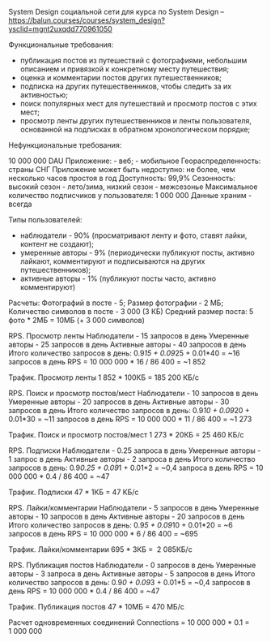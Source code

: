 System Design социальной сети для курса по System Design – https://balun.courses/courses/system_design?ysclid=mgnt2uxqdd770961050

Функциональные требования:

- публикация постов из путешествий с фотографиями, небольшим описанием и привязкой к конкретному месту путешествия;
- оценка и комментарии постов других путешественников;
- подписка на других путешественников, чтобы следить за их активностью;
- поиск популярных мест для путешествий и просмотр постов с этих мест;
- просмотр ленты других путешественников и ленты пользователя, основанной на подписках в обратном хронологическом порядке;


Нефункциональные требования:

10 000 000 DAU
Приложение:
	- веб;
	- мобильное
Геораспределенность: страны СНГ
Приложение может быть недоступно: не более, чем несколько часов простоя в год
Доступность: 99,9%
Сезонность: высокий сезон - лето/зима, низкий сезон - межсезонье
Максимальное количество подписчиков у пользователя: 1 000 000
Данные храним - всегда


Типы пользователей:

- наблюдатели - 90% (просматривают ленту и фото, ставят лайки, контент не создают);
- умеренные авторы - 9% (периодически публикуют посты, активно лайкают, комментируют и подписываются на других путешественников);
- активные авторы - 1% (публикуют посты часто, активно комментируют)

Расчеты:
Фотографий в посте - 5;
Размер фотографии - 2 МБ;
Количество символов в посте - 3 000 (3 КБ)
Средний размер поста: 5 фото * 2МБ = 10МБ (+ 3 000 символов)

RPS. Просмотр ленты
Наблюдатели - 15 запросов в день
Умеренные авторы - 25 запросов в день
Активные авторы - 40 запросов в день
Итого количество запросов в день: 0.9*15 + 0.09*25 + 0.01*40 = ~16 запросов в день
RPS = 10 000 000 * 16 / 86 400 = ~1 852

Трафик. Просмотр ленты
1 852 * 100КБ = 185 200 КБ/с 


RPS. Поиск и просмотр постов/мест
Наблюдатели - 10 запросов в день
Умеренные авторы - 20 запросов в день
Активные авторы - 30 запросов в день
Итого количество запросов в день: 0.9*10 + 0.09*20 + 0.01*30 = ~11 запросов в день
RPS = 10 000 000 * 11 / 86 400 = ~1 273

Трафик. Поиск и просмотр постов/мест
1 273 * 20КБ = 25 460 КБ/с 


RPS. Подписки
Наблюдатели - 0.25 запроса в день
Умеренные авторы - 1 запрос в день
Активные авторы - 2 запроса в день
Итого количество запросов в день: 0.9*0.25 + 0.09*1 + 0.01*2 = ~0,4 запроса в день
RPS = 10 000 000 * 0.4 / 86 400 = ~47

Трафик. Подписки
47 * 1КБ = 47 КБ/с 


RPS. Лайки/комментарии
Наблюдатели - 5 запросов в день
Умеренные авторы - 10 запросов в день
Активные авторы - 20 запросов в день
Итого количество запросов в день: 0.9*5 + 0.09*10 + 0.01*20 = ~6 запросов в день
RPS = 10 000 000 * 6 / 86 400 = ~695

Трафик. Лайки/комментарии
695 * 3КБ =  2 085КБ/с 


RPS. Публикация постов
Наблюдатели - 0 запросов в день
Умеренные авторы - 3 запроса в день
Активные авторы - 5 запросов в день
Итого количество запросов в день: 0.9*0 + 0.09*3 + 0.01*5 = ~0,4 запросов в день
RPS = 10 000 000 * 0.4 / 86 400 = ~47

Трафик. Публикация постов
47 * 10МБ = 470 МБ/с 

Расчет одновременных соединений
Connections = 10 000 000 * 0.1 = 1 000 000 
